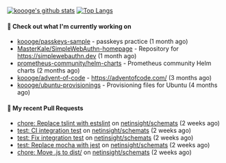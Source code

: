 [![koooge's github stats](https://github-readme-stats.vercel.app/api?username=koooge&count_private=true&show_icons=true)](https://github.com/anuraghazra/github-readme-stats)
[![Top Langs](https://github-readme-stats.vercel.app/api/top-langs/?username=koooge&langs_count=5)](https://github.com/anuraghazra/github-readme-stats)

#### 👷 Check out what I'm currently working on

- [koooge/passkeys-sample](https://github.com/koooge/passkeys-sample) - passkeys practice (1 month ago)
- [MasterKale/SimpleWebAuthn-homepage](https://github.com/MasterKale/SimpleWebAuthn-homepage) - Repository for https://simplewebauthn.dev (1 month ago)
- [prometheus-community/helm-charts](https://github.com/prometheus-community/helm-charts) - Prometheus community Helm charts (2 months ago)
- [koooge/advent-of-code](https://github.com/koooge/advent-of-code) - https://adventofcode.com/ (3 months ago)
- [koooge/ubuntu-provisionings](https://github.com/koooge/ubuntu-provisionings) - Provisioning files for Ubuntu (4 months ago)

#### 🔨 My recent Pull Requests

- [chore: Replace tslint with estslint](https://github.com/netinsight/schemats/pull/13) on [netinsight/schemats](https://github.com/netinsight/schemats) (2 weeks ago)
- [test: CI integration test](https://github.com/netinsight/schemats/pull/12) on [netinsight/schemats](https://github.com/netinsight/schemats) (2 weeks ago)
- [test: Fix integration test](https://github.com/netinsight/schemats/pull/11) on [netinsight/schemats](https://github.com/netinsight/schemats) (2 weeks ago)
- [test: Replace mocha with jest](https://github.com/netinsight/schemats/pull/10) on [netinsight/schemats](https://github.com/netinsight/schemats) (2 weeks ago)
- [chore: Move .js to dist/](https://github.com/netinsight/schemats/pull/9) on [netinsight/schemats](https://github.com/netinsight/schemats) (2 weeks ago)
